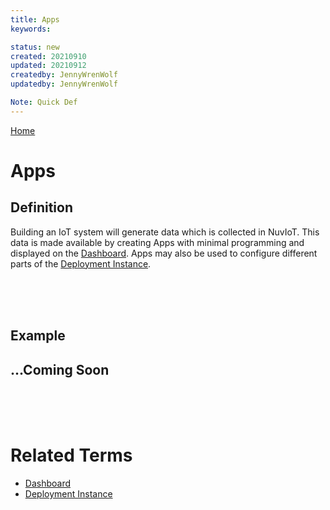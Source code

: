 ```yaml
---
title: Apps
keywords: 

status: new
created: 20210910
updated: 20210912
createdby: JennyWrenWolf
updatedby: JennyWrenWolf

Note: Quick Def
---
```

[Home](../Index.md)

# Apps

## Definition
Building an IoT system will generate data which is collected in NuvIoT.  This data is made available by creating Apps with minimal programming and displayed on the [Dashboard](./Glossary/Dashboard.md).  Apps may also be used to configure different parts of the [Deployment Instance](./Glossary/DeploymentInstance.md).  

<br>
<br>
<br>

## Example

## ...Coming Soon

<br>
<br>
<br>



# Related Terms
- [Dashboard](./Glossary/Dashboard.md)
- [Deployment Instance](./Glossary/DeploymentInstance.md)




 



